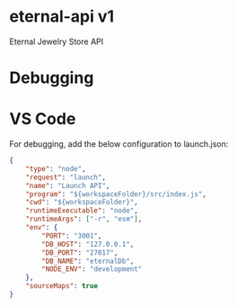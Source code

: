 # eternal-api v1

Eternal Jewelry Store API

# Debugging

# VS Code

For debugging, add the below configuration to launch.json:

```json
{
	"type": "node",
	"request": "launch",
	"name": "Launch API",
	"program": "${workspaceFolder}/src/index.js",
	"cwd": "${workspaceFolder}",
	"runtimeExecutable": "node",
	"runtimeArgs": ["-r", "esm"],
	"env": {
		"PORT": "3001",
		"DB_HOST": "127.0.0.1",
		"DB_PORT": "27017",
		"DB_NAME": "eternalDb",
		"NODE_ENV": "development"
	},
	"sourceMaps": true
}
```
